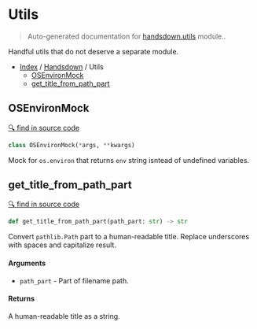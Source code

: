 # Utils

> Auto-generated documentation for [handsdown.utils](../../handsdown/utils.py) module..

Handful utils that do not deserve a separate module.

- [Index](../README.md#modules) / [Handsdown](index.md#handsdown) / Utils
  - [OSEnvironMock](#osenvironmock)
  - [get_title_from_path_part](#get_title_from_path_part)

## OSEnvironMock

[🔍 find in source code](https://github.com/vemel/handsdown/blob/master/handsdown/utils.py#L8)

```python
class OSEnvironMock(*args, **kwargs)
```

Mock for `os.environ` that returns `env` string isntead of undefined variables.

## get_title_from_path_part

[🔍 find in source code](https://github.com/vemel/handsdown/blob/master/handsdown/utils.py#L17)

```python
def get_title_from_path_part(path_part: str) -> str
```

Convert `pathlib.Path` part to a human-readable title.
Replace underscores with spaces and capitalize result.

#### Arguments

- `path_part` - Part of filename path.

#### Returns

A human-readable title as a string.
